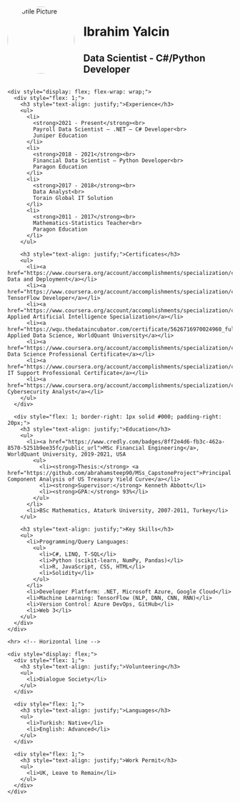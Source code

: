 <!DOCTYPE html>
<html>

<head>
  <title>Resume</title>
</head>

<body>
  <div>
    <div style="display: flex;">
      <div style="flex: 1;">
        <img src="https://drive.google.com/uc?export=view&id=1Fh2fF6RC0UD4CTyx18nMnBOolL1Q3EOe" alt="Profile Picture" style="width: 150px; height: 150px; border-radius: 50%; margin-right: 20px;">
      </div>
      <div style="flex: 2;">
        <h1 style="text-align: left;">Ibrahim Yalcin</h1>
        <h2 style="text-align: left;">Data Scientist - C#/Python Developer</h2>
      </div>
    </div>

    <div style="display: flex; flex-wrap: wrap;">
      <div style="flex: 1;">
        <h3 style="text-align: justify;">Experience</h3>
        <ul>
          <li>
            <strong>2021 - Present</strong><br>
            Payroll Data Scientist – .NET – C# Developer<br>
            Juniper Education
          </li>
          <li>
            <strong>2018 - 2021</strong><br>
            Financial Data Scientist – Python Developer<br>
            Paragon Education
          </li>
          <li>
            <strong>2017 - 2018</strong><br>
            Data Analyst<br>
            Torain Global IT Solution
          </li>
          <li>
            <strong>2011 - 2017</strong><br>
            Mathematics-Statistics Teacher<br>
            Paragon Education
          </li>
        </ul>

        <h3 style="text-align: justify;">Certificates</h3>
        <ul>
          <li><a href="https://www.coursera.org/account/accomplishments/specialization/certificate/VW22TKUX9E8S">TensorFlow: Data and Deployment</a></li>
          <li><a href="https://www.coursera.org/account/accomplishments/specialization/certificate/FREDR8Q42YSJ">DeepLearning.AI TensorFlow Developer</a></li>
          <li><a href="https://www.coursera.org/account/accomplishments/specialization/certificate/2FX8MYXMYV33">IBM Applied Artificial Intelligence Specialization</a></li>
          <li><a href="https://wqu.thedataincubator.com/certificate/5626716970024960_full">The Applied Data Science, WorldQuant University</a></li>
          <li><a href="https://www.coursera.org/account/accomplishments/specialization/certificate/3S3EMMR8GJ45">IBM Data Science Professional Certificate</a></li>
          <li><a href="https://www.coursera.org/account/accomplishments/specialization/certificate/HXH5XG6LB3R3">Google IT Support Professional Certificate</a></li>
          <li><a href="https://www.coursera.org/account/accomplishments/specialization/certificate/7SEMAG8WQTW8">IBM Cybersecurity Analyst</a></li>
        </ul>
      </div>

      <div style="flex: 1; border-right: 1px solid #000; padding-right: 20px;">
        <h3 style="text-align: justify;">Education</h3>
        <ul>
          <li><a href="https://www.credly.com/badges/8ff2e4d6-fb3c-462a-8570-5251b9ee35fc/public_url">MSc Financial Engineering</a>, WorldQuant University, 2019-2021, USA
            <ul>
              <li><strong>Thesis:</strong> <a href="https://github.com/abrahamsteep90/MSs_CapstoneProject">Principal Component Analysis of US Treasury Yield Curve</a></li>
              <li><strong>Supervisor:</strong> Kenneth Abbott</li>
              <li><strong>GPA:</strong> 93%</li>
            </ul>
          </li>
          <li>BSc Mathematics, Ataturk University, 2007-2011, Turkey</li>
        </ul>

        <h3 style="text-align: justify;">Key Skills</h3>
        <ul>
          <li>Programming/Query Languages:
            <ul>
              <li>C#, LINQ, T-SQL</li>
              <li>Python (scikit-learn, NumPy, Pandas)</li>
              <li>R, JavaScript, CSS, HTML</li>
              <li>Solidity</li>
            </ul>
          </li>
          <li>Developer Platform: .NET, Microsoft Azure, Google Cloud</li>
          <li>Machine Learning: TensorFlow (NLP, DNN, CNN, RNN)</li>
          <li>Version Control: Azure DevOps, GitHub</li>
          <li>Web 3</li>
        </ul>
      </div>
    </div>

    <hr> <!-- Horizontal line -->

    <div style="display: flex;">
      <div style="flex: 1;">
        <h3 style="text-align: justify;">Volunteering</h3>
        <ul>
          <li>Dialogue Society</li>
        </ul>
      </div>

      <div style="flex: 1;">
        <h3 style="text-align: justify;">Languages</h3>
        <ul>
          <li>Turkish: Native</li>
          <li>English: Advanced</li>
        </ul>
      </div>

      <div style="flex: 1;">
        <h3 style="text-align: justify;">Work Permit</h3>
        <ul>
          <li>UK, Leave to Remain</li>
        </ul>
      </div>
    </div>
  </div>
</body>

</html>
